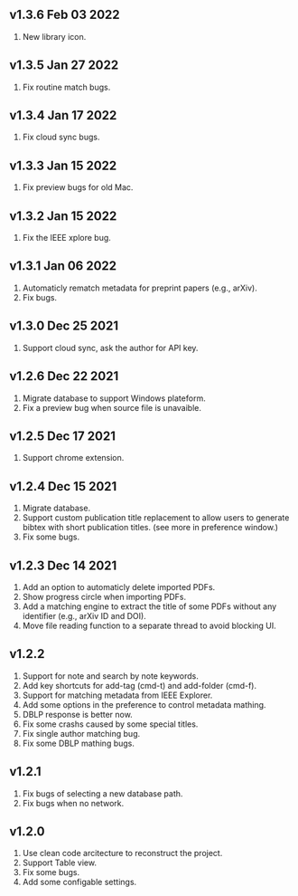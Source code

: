 ## v1.3.6 Feb 03 2022
1. New library icon. 

## v1.3.5 Jan 27 2022
1. Fix routine match bugs. 

## v1.3.4 Jan 17 2022
1. Fix cloud sync bugs. 

## v1.3.3 Jan 15 2022
1. Fix preview bugs for old Mac. 

## v1.3.2 Jan 15 2022
1. Fix the IEEE xplore bug. 

## v1.3.1 Jan 06 2022
1. Automaticly rematch metadata for preprint papers (e.g., arXiv). 
2. Fix bugs. 

## v1.3.0 Dec 25 2021
1. Support cloud sync, ask the author for API key.

## v1.2.6 Dec 22 2021
1. Migrate database to support Windows plateform.
2. Fix a preview bug when source file is unavaible.

## v1.2.5 Dec 17 2021
1. Support chrome extension.

## v1.2.4 Dec 15 2021
1. Migrate database.
2. Support custom publication title replacement to allow users to generate bibtex with short publication titles.
(see more in preference window.)
3. Fix some bugs.

## v1.2.3 Dec 14 2021
1. Add an option to automaticly delete imported PDFs.
2. Show progress circle when importing PDFs.
3. Add a matching engine to extract the title of some PDFs without any identifier (e.g., arXiv ID and DOI).
4. Move file reading function to a separate thread to avoid blocking UI.

## v1.2.2
1. Support for note and search by note keywords.
2. Add key shortcuts for add-tag (cmd-t) and add-folder (cmd-f).
3. Support for matching metadata from IEEE Explorer.
4. Add some options in the preference to control metadata mathing.
5. DBLP response is better now.
6. Fix some crashs caused by some special titles.
7. Fix single author matching bug.
8. Fix some DBLP mathing bugs.

## v1.2.1
1. Fix bugs of selecting a new database path.
2. Fix bugs when no network.

## v1.2.0
1. Use clean code arcitecture to reconstruct the project.
2. Support Table view.
3. Fix some bugs.
4. Add some configable settings.